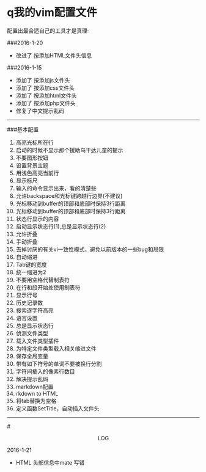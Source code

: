 q我的vim配置文件
===
配置出最合适自己的工具才是真理·


###2016-1-20
* 改进了 按<F5>添加HTML文件头信息 

###2016-1-15
* 添加了 按<F5>添加js文件头
* 添加了 按<F5>添加css文件头
* 添加了 按<F5>添加html文件头
* 添加了 按<F5>添加php文件头
* 修复了中文提示乱码


****
###基本配置
1. 高亮光标所在行
2. 启动的时候不显示那个援助乌干达儿童的提示
3. 不要图形按钮  
4. 设置背景主题  
5. 用浅色高亮当前行  
6. 显示标尺
7. 输入的命令显示出来，看的清楚些  
8. 允许backspace和光标键跨越行边界(不建议)  
9. 光标移动到buffer的顶部和底部时保持3行距离 
10. 光标移动到buffer的顶部和底部时保持3行距离  
11. 状态行显示的内容 
12. 启动显示状态行(1),总是显示状态行(2)  
13. 允许折叠  
14. 手动折叠  
15. 去掉讨厌的有关vi一致性模式，避免以前版本的一些bug和局限  
16. 自动缩进
17. Tab键的宽度
18. 统一缩进为2
19. 不要用空格代替制表符
20. 在行和段开始处使用制表符
21. 显示行号
22. 历史记录数
23. 搜索逐字符高亮
24. 语言设置
25. 总是显示状态行
26. 侦测文件类型
27. 载入文件类型插件
28. 为特定文件类型载入相关缩进文件
29. 保存全局变量
30. 带有如下符号的单词不要被换行分割
31. 字符间插入的像素行数目
32. 解决提示乱码
33. markdown配置
34. rkdown to HTML 
35. 将tab替换为空格
36. 定义函数SetTitle，自动插入文件头 

****
#<center>LOG</center>

2016-1-21

* HTML 头部信息中mate 写错
